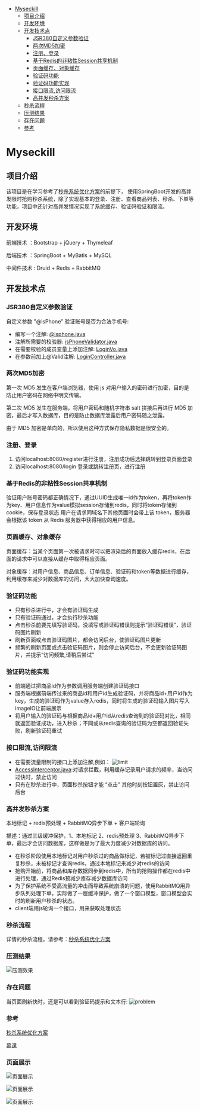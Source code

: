 - [Myseckill](#Myseckill)
  * [项目介绍](#项目介绍)
  * [开发环境](#开发环境)
  * [开发技术点](#开发技术点)
    + [JSR380自定义参数验证](#JSR380自定义参数验证)
    + [两次MD5加密](#两次MD5加密)
    + [注册、登录](#注册、登录)
    + [基于Redis的非粘性Session共享机制](#基于Redis的非粘性Session共享机制)
    + [页面缓存、对象缓存](#页面缓存、对象缓存)
    + [验证码功能](#验证码功能)
    + [验证码功能实现](#验证码功能实现)
    + [接口限流,访问限流](#接口限流,访问限流)
    + [高并发秒杀方案](#高并发秒杀方案)
  * [秒杀流程](#秒杀流程)
  * [压测结果](#压测结果)
  * [存在问题](#存在问题)
  * [参考](#参考)
 




# Myseckill
## 项目介绍
该项目是在学习参考了[秒杀系统优化方案](https://www.cnblogs.com/xiangkejin/p/9351501.html)的前提下，
使用SpringBoot开发的高并发限时抢购秒杀系统，除了实现基本的登录、注册、查看商品列表、秒杀、下单等功能，项目中还针对高并发情况实现了系统缓存、验证码验证和限流。

## 开发环境
前端技术 ：Bootstrap + jQuery + Thymeleaf

后端技术 ：SpringBoot + MyBatis + MySQL

中间件技术 : Druid + Redis + RabbitMQ 

## 开发技术点

### JSR380自定义参数验证
自定义参数 "@isPhone" 验证账号是否为合法手机号:
* 编写一个注解: [@isphone.java](https://github.com/phantommmm/mySeckill/blob/master/src/main/java/com/phantom/seckill/validator/isPhone.java)
* 注解所需要的校验器: [isPhoneValidator.java](https://github.com/phantommmm/mySeckill/blob/master/src/main/java/com/phantom/seckill/validator/isPhoneValidator.java)
* 在需要校验的成员变量上添加注解: [LoginVo.java](https://github.com/phantommmm/mySeckill/blob/master/src/main/java/com/phantom/seckill/vo/LoginVo.java)
* 在参数前加上@Valid注解: [LoginController.java](https://github.com/phantommmm/mySeckill/blob/master/src/main/java/com/phantom/seckill/controller/LoginController.java)


### 两次MD5加密
第一次 MD5 发生在客户端浏览器，使用 js 对用户输入的密码进行加密，目的是防止用户密码在网络中明文传输。

第二次 MD5 发生在服务端，将用户密码和随机字符串 salt 拼接后再进行 MD5 加密，最后才写入数据库，目的是防止数据库泄露后用户密码随之泄露。

由于 MD5 加密是单向的，所以使用这种方式保存隐私数据是很安全的。

### 注册、登录
1. 访问localhost:8080/register进行注册，注册成功后选择跳转到登录页面登录
2. 访问localhost:8080/login 登录或跳转注册页，进行注册

### 基于Redis的非粘性Session共享机制
验证用户账号密码都正确情况下，通过UUID生成唯一id作为token，再将token作为key、用户信息作为value模拟session存储到redis，同时将token存储到cookie，保存登录状态
用户在请求同域名下其他页面时会带上该 token，服务器会根据该 token 从 Redis 服务器中获得相应的用户信息。

### 页面缓存、对象缓存
页面缓存：当某个页面第一次被请求时可以把渲染后的页面放入缓存redis，在后面的请求中可以直接从缓存中取得相应页面。

对象缓存：对用户信息、商品信息、订单信息、验证码和token等数据进行缓存，利用缓存来减少对数据库的访问，大大加快查询速度。

### 验证码功能
* 只有秒杀进行中，才会有验证码生成
* 只有验证码通过，才会执行秒杀功能
* 点击秒杀前要先填写验证码，没填写或验证码错误则提示“验证码错误”，验证码图片刷新
* 刷新页面或点击验证码图片，都会访问后台，使验证码图片更新
* 频繁的刷新页面或点击验证码图片，则会停止访问后台，不会更新验证码图片，并提示“访问频繁,请稍后尝试”

### 验证码功能实现
* 前端通过把商品id作为参数调用服务端创建验证码接口
* 服务端根据前端传过来的商品id和用户id生成验证码，并将商品id+用户id作为key，生成的验证码作为value存入redis，同时将生成的验证码输入图片写入imageIO让前端展示
* 将用户输入的验证码与根据商品id+用户id从redis查询到的验证码对比，相同就返回验证成功，进入秒杀；不同或从redis查询的验证码为空都返回验证失败，刷新验证码重试

### 接口限流,访问限流
* 在需要流量限制的接口上添加注解,例如：
![limit](https://github.com/phantommmm/Myseckill/blob/master/img/limit.png)
* [AccessInterceptor.java](https://github.com/phantommmm/mySeckill/blob/master/src/main/java/com/phantom/seckill/Interceptor/AccessInterceptor.java):对请求拦截，利用缓存记录用户请求的频率，当访问过快时，禁止访问
* 只有在秒杀进行中，页面秒杀按钮才能 “点击” 其他时刻按钮置灰，禁止访问后台

### 高并发秒杀方案
本地标记 + redis预处理 + RabbitMQ异步下单 + 客户端轮询

描述：通过三级缓冲保护，1、本地标记 2、redis预处理 3、RabbitMQ异步下单，最后才会访问数据库，这样做是为了最大力度减少对数据库的访问。

* 在秒杀阶段使用本地标记对用户秒杀过的商品做标记，若被标记过直接返回重复秒杀，未被标记才查询redis，通过本地标记来减少对redis的访问
* 抢购开始前，将商品和库存数据同步到redis中，所有的抢购操作都在redis中进行处理，通过Redis预减少库存减少数据库访问
* 为了保护系统不受高流量的冲击而导致系统崩溃的问题，使用RabbitMQ用异步队列处理下单，实际做了一层缓冲保护，做了一个窗口模型，窗口模型会实时的刷新用户秒杀的状态。
* client端用js轮询一个接口，用来获取处理状态

### 秒杀流程
详情的秒杀流程，请参考：[秒杀系统优化方案](https://www.cnblogs.com/xiangkejin/p/9351501.html)

### 压测结果
![压测效果](https://github.com/phantommmm/Myseckill/blob/master/img/jMeter.png)

### 存在问题
 当页面刷新快时，还是可以看到验证码提示和文本行:
![problem](https://github.com/phantommmm/Myseckill/blob/master/img/problem.png)

### 参考
[秒杀系统优化方案](https://www.cnblogs.com/xiangkejin/p/9351501.html)

[慕课](https://coding.imooc.com/class/168.html)

### 页面展示
![页面展示](https://github.com/phantommmm/Myseckill/blob/master/img/show1.png)

![页面展示](https://github.com/phantommmm/Myseckill/blob/master/img/show2.png)

![页面展示](https://github.com/phantommmm/Myseckill/blob/master/img/show3.png)
